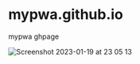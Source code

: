 # mypwa.github.io
mypwa ghpage


![Screenshot 2023-01-19 at 23 05 13](https://user-images.githubusercontent.com/11474367/213572343-637ee0ff-a22c-4926-8186-d8e9f4434683.png)
